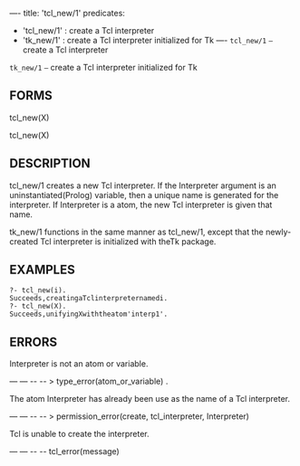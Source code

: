 —-
title: 'tcl_new/1'
predicates:
 - 'tcl_new/1' : create a Tcl interpreter
 - 'tk_new/1' : create a Tcl interpreter initialized for Tk
—-
`tcl_new/1` `—` create a Tcl interpreter

`tk_new/1` `—` create a Tcl interpreter initialized for Tk


## FORMS

tcl_new(X)

tcl_new(X)


## DESCRIPTION

tcl_new/1 creates a new
Tcl interpreter. If the Interpreter argument is an uninstantiated(Prolog) variable, then a unique name is generated for the interpreter. If Interpreter is a atom, the new Tcl interpreter is given that name.

tk_new/1 functions in the same manner as tcl_new/1, except that the newly- created Tcl interpreter is initialized with theTk package.


## EXAMPLES

```
?- tcl_new(i).
Succeeds,creatingaTclinterpreternamedi.
?- tcl_new(X).
Succeeds,unifyingXwiththeatom'interp1'.
```

## ERRORS

Interpreter is not an atom or variable.

— — -- -- &gt; type_error(atom_or_variable) .

The atom Interpreter has already been use as the name of a Tcl interpreter.

— — -- -- &gt; permission_error(create, tcl_interpreter, Interpreter)

Tcl is unable to create the interpreter.

— — -- --
tcl_error(message)

